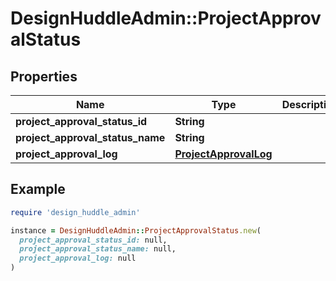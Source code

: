 # DesignHuddleAdmin::ProjectApprovalStatus

## Properties

| Name | Type | Description | Notes |
| ---- | ---- | ----------- | ----- |
| **project_approval_status_id** | **String** |  |  |
| **project_approval_status_name** | **String** |  |  |
| **project_approval_log** | [**ProjectApprovalLog**](ProjectApprovalLog.md) |  |  |

## Example

```ruby
require 'design_huddle_admin'

instance = DesignHuddleAdmin::ProjectApprovalStatus.new(
  project_approval_status_id: null,
  project_approval_status_name: null,
  project_approval_log: null
)
```

